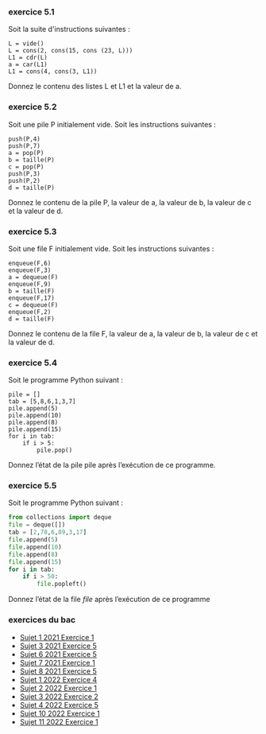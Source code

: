 ### exercice 5.1

Soit la suite d'instructions suivantes :

```
L = vide()
L = cons(2, cons(15, cons (23, L)))
L1 = cdr(L)
a = car(L1)
L1 = cons(4, cons(3, L1))
```
Donnez le contenu des listes L et L1 et la valeur de a.

### exercice 5.2

Soit une pile P initialement vide. Soit les instructions suivantes :

```
push(P,4)
push(P,7)
a = pop(P)
b = taille(P)
c = pop(P)
push(P,3)
push(P,2)
d = taille(P)
```
Donnez le contenu de la pile P, la valeur de a, la valeur de b, la valeur de c et la valeur de d.

### exercice 5.3

Soit une file F initialement vide. Soit les instructions suivantes :

```
enqueue(F,6)
enqueue(F,3)
a = dequeue(F)
enqueue(F,9)
b = taille(F)
enqueue(F,17)
c = dequeue(F)
enqueue(F,2)
d = taille(F)
```
Donnez le contenu de la file F, la valeur de a, la valeur de b, la valeur de c et la valeur de d.


### exercice 5.4

Soit le programme Python suivant :

```	
pile = []
tab = [5,8,6,1,3,7]
pile.append(5)
pile.append(10)
pile.append(8)
pile.append(15)
for i in tab:
    if i > 5:
        pile.pop()
```

Donnez l’état de la pile pile après l’exécution de ce programme.

### exercice 5.5

Soit le programme Python suivant :

```python
from collections import deque
file = deque([])
tab = [2,78,6,89,3,17]
file.append(5)
file.append(10)
file.append(8)
file.append(15)
for i in tab:
    if i > 50:
        file.popleft()
```

Donnez l’état de la file *file* après l’exécution de ce programme

### exercices du bac

- [Sujet 1 2021 Exercice 1](https://pixees.fr/informatiquelycee/term/suj_bac/2021/sujet_1.pdf)
- [Sujet 3 2021 Exercice 5](https://pixees.fr/informatiquelycee/term/suj_bac/2021/sujet_3.pdf)
- [Sujet 6 2021 Exercice 5](https://pixees.fr/informatiquelycee/term/suj_bac/2021/sujet_6.pdf)
- [Sujet 7 2021 Exercice 1](https://pixees.fr/informatiquelycee/term/suj_bac/2021/sujet_7.pdf)
- [Sujet 8 2021 Exercice 5](https://pixees.fr/informatiquelycee/term/suj_bac/2021/sujet_8.pdf)
- [Sujet 1 2022 Exercice 4](https://pixees.fr/informatiquelycee/term/suj_bac/2022/sujet_01.pdf)
- [Sujet 2 2022 Exercice 1](https://pixees.fr/informatiquelycee/term/suj_bac/2022/sujet_02.pdf)
- [Sujet 3 2022 Exercice 2](https://pixees.fr/informatiquelycee/term/suj_bac/2022/sujet_03.pdf)
- [Sujet 4 2022 Exercice 5](https://pixees.fr/informatiquelycee/term/suj_bac/2022/sujet_04.pdf)
- [Sujet 10 2022 Exercice 1](https://pixees.fr/informatiquelycee/term/suj_bac/2022/sujet_10.pdf)
- [Sujet 11 2022 Exercice 1](https://pixees.fr/informatiquelycee/term/suj_bac/2022/sujet_11.pdf)


